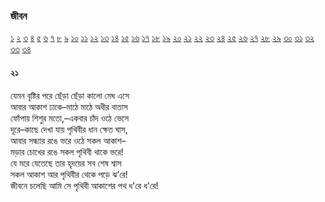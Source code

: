 ### জীবন   
[১](2.10.0.jeebon-1.md) [২](2.10.1.jeebon-2.md) [৩](2.10.2.jeebon-3.md) [৪](2.10.3.jeebon-4.md) [৫](2.10.4.jeebon-5.md) [৬](2.10.5.jeebon-6.md) [৭](2.10.6.jeebon-7.md) [৮](2.10.7.jeebon-8.md) [৯](2.10.8.jeebon-9.md) [১০](2.10.9.jeebon-10.md) [১১](2.10.10.jeebon-11.md) [১২](2.10.11.jeebon-12.md) [১৩](2.10.12.jeebon-13.md) [১৪](2.10.13.jeebon-14.md) [১৫](2.10.14.jeebon-15.md) [১৬](2.10.15.jeebon-16.md) [১৭](2.10.16.jeebon-17.md) [১৮](2.10.17.jeebon-18.md) [১৯](2.10.18.jeebon-19.md) [২০](2.10.19.jeebon-20.md) [২১](2.10.20.jeebon-21.md) [২২](2.10.21.jeebon-22.md) [২৩](2.10.22.jeebon-23.md) [২৪](2.10.23.jeebon-24.md) [২৫](2.10.24.jeebon-25.md) [২৬](2.10.25.jeebon-26.md) [২৭](2.10.26.jeebon-27.md) [২৮](2.10.27.jeebon-28.md) [২৯](2.10.28.jeebon-29.md) [৩০](2.10.29.jeebon-30.md) [৩১](2.10.30.jeebon-31.md) [৩২](2.10.31.jeebon-32.md) [৩৩](2.10.32.jeebon-33.md) [৩৪](2.10.33.jeebon-34.md)
#### ২১
যেমন বৃষ্টির পরে ছেঁড়া ছেঁড়া কালো মেঘ এসে  
আবার আকাশ ঢাকে–মাঠে মাঠে অধীর বাতাস  
ফোঁপায় শিশুর মতো,–একবার চাঁদ ওঠে ভেসে  
দূরে–কাছে দেখা যায় পৃথিবীর ধান ক্ষেত ঘাস,  
আবার সন্ধ্যার রঙে ভরে ওঠে সকল আকাশ–  
মড়ার চোখের রঙে সকল পৃথিবী থাকে ভরে!  
যে মরে যেতেছে তার হৃদয়ের সব শেষ শ্বাস  
সকল আকাশ আর পৃথিবীর থেকে পড়ে ঝ’রে!  
জীবনে চলেছি আমি সে পৃথিবী আকাশের পথ ধ'রে ধ'রে!   